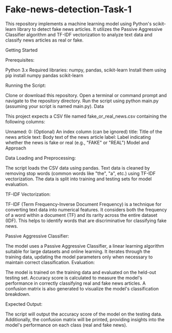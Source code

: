 # Fake-news-detection-Task-1
This repository implements a machine learning model using Python's scikit-learn library to detect fake news articles. It utilizes the Passive Aggressive Classifier algorithm and TF-IDF vectorization to analyze text data and classify news articles as real or fake.

Getting Started

Prerequisites:

Python 3.x
Required libraries: numpy, pandas, scikit-learn
Install them using pip install numpy pandas scikit-learn

Running the Script:

Clone or download this repository.
Open a terminal or command prompt and navigate to the repository directory.
Run the script using python main.py (assuming your script is named main.py).
Data

This project expects a CSV file named fake_or_real_news.csv containing the following columns:

Unnamed: 0: (Optional) An index column (can be ignored)
title: Title of the news article
text: Body text of the news article
label: Label indicating whether the news is fake or real (e.g., "FAKE" or "REAL")
Model and Approach

Data Loading and Preprocessing:

The script loads the CSV data using pandas.
Text data is cleaned by removing stop words (common words like "the", "a", etc.) using TF-IDF vectorization.
The data is split into training and testing sets for model evaluation.

TF-IDF Vectorization:

TF-IDF (Term Frequency-Inverse Document Frequency) is a technique for converting text data into numerical features.
It considers both the frequency of a word within a document (TF) and its rarity across the entire dataset (IDF).
This helps to identify words that are discriminative for classifying fake news.

Passive Aggressive Classifier:

The model uses a Passive Aggressive Classifier, a linear learning algorithm suitable for large datasets and online learning.
It iterates through the training data, updating the model parameters only when necessary to maintain correct classification.
Evaluation:

The model is trained on the training data and evaluated on the held-out testing set.
Accuracy score is calculated to measure the model's performance in correctly classifying real and fake news articles.
A confusion matrix is also generated to visualize the model's classification breakdown.

Expected Output:

The script will output the accuracy score of the model on the testing data. Additionally, the confusion matrix will be printed, providing insights into the model's performance on each class (real and fake news).
